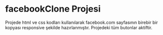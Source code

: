 # facebookClone Projesi

Projede html ve css kodları kullanılarak facebook.com sayfasının birebir bir kopyası responsive şekilde hazırlanmıştır. Projedeki tüm butonlar aktiftir.
